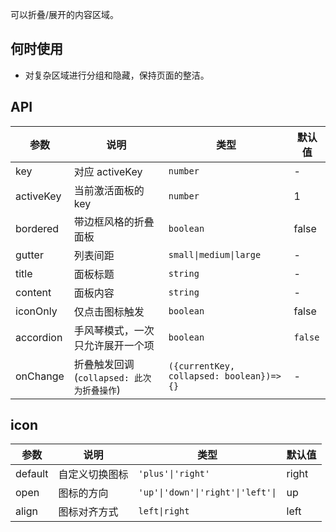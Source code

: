 可以折叠/展开的内容区域。

## 何时使用

- 对复杂区域进行分组和隐藏，保持页面的整洁。

## API

| 参数 | 说明 | 类型 | 默认值 |
| --- | --- | --- | --- |
| key | 对应 activeKey | `number` | - |
| activeKey | 当前激活面板的 key | `number` | 1 |
| bordered | 带边框风格的折叠面板 | `boolean` | false |
| gutter | 列表间距 | `small\|medium\|large` | - |
| title | 面板标题 | `string` | - |
| content | 面板内容 | `string` | - |
| iconOnly | 仅点击图标触发 | `boolean` | false |
| accordion | 手风琴模式，一次只允许展开一个项 | `boolean` | `false` |
| onChange | 折叠触发回调(`collapsed: 此次为折叠操作`) | `({currentKey, collapsed: boolean})=>{}` | - |

## icon

| 参数    | 说明           | 类型                              | 默认值 |
| ------- | -------------- | --------------------------------- | ------ |
| default | 自定义切换图标 | `'plus'\|'right'`                 | right  |
| open    | 图标的方向     | `'up'\|'down'\|'right'\|'left'\|` | up     |
| align   | 图标对齐方式   | `left\|right`                     | left   |
